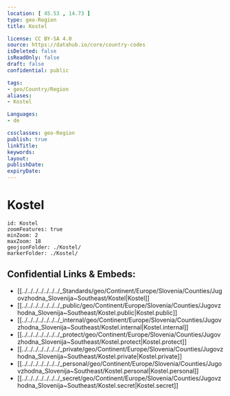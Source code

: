 ```yaml
---
location: [ 45.53 , 14.73 ] 
type: geo-Region
title: Kostel

license: CC BY-SA 4.0
source: https://datahub.io/core/country-codes
isDeleted: false
isReadOnly: false
draft: false
confidential: public

tags:
- geo/Country/Region
aliases:
- Kostel

Languages:
- de

cssclasses: geo-Region
publish: true
linkTitle: 
keywords: 
layout: 
publishDate: 
expiryDate: 
---
```


# Kostel

```leaflet
id: Kostel
zoomFeatures: true 
minZoom: 2 
maxZoom: 18
geojsonFolder: ./Kostel/
markerFolder: ./Kostel/
```


## Confidential Links & Embeds: 
- [[../../../../../../../_Standards/geo/Continent/Europe/Slovenia/Counties/Jugovzhodna_Slovenija~Southeast/Kostel|Kostel]] 
- [[../../../../../../../_public/geo/Continent/Europe/Slovenia/Counties/Jugovzhodna_Slovenija~Southeast/Kostel.public|Kostel.public]] 
- [[../../../../../../../_internal/geo/Continent/Europe/Slovenia/Counties/Jugovzhodna_Slovenija~Southeast/Kostel.internal|Kostel.internal]] 
- [[../../../../../../../_protect/geo/Continent/Europe/Slovenia/Counties/Jugovzhodna_Slovenija~Southeast/Kostel.protect|Kostel.protect]] 
- [[../../../../../../../_private/geo/Continent/Europe/Slovenia/Counties/Jugovzhodna_Slovenija~Southeast/Kostel.private|Kostel.private]] 
- [[../../../../../../../_personal/geo/Continent/Europe/Slovenia/Counties/Jugovzhodna_Slovenija~Southeast/Kostel.personal|Kostel.personal]] 
- [[../../../../../../../_secret/geo/Continent/Europe/Slovenia/Counties/Jugovzhodna_Slovenija~Southeast/Kostel.secret|Kostel.secret]] 

